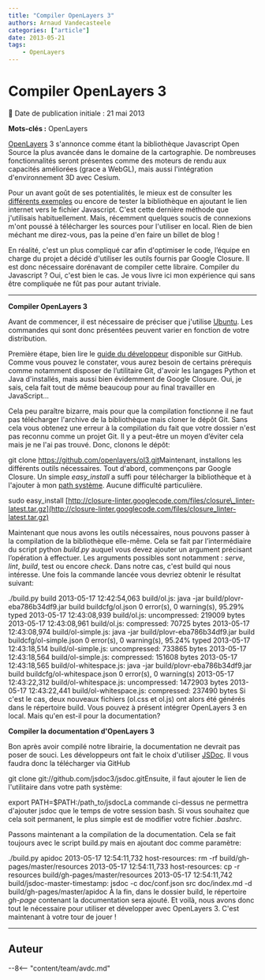 ```yaml
---
title: "Compiler OpenLayers 3"
authors: Arnaud Vandecasteele
categories: ["article"]
date: 2013-05-21
tags: 
    - OpenLayers
---
```


# Compiler OpenLayers 3

:calendar: Date de publication initiale : 21 mai 2013

**Mots-clés :** OpenLayers

[OpenLayers](https://openlayers.org/) 3 s'annonce comme étant la bibliothèque Javascript Open Source la plus avancée dans le domaine de la cartographie. De nombreuses fonctionnalités seront présentes comme des moteurs de rendu aux capacités améliorées (grace a WebGL), mais aussi l'intégration d'environnement 3D avec Cesium.

 Pour un avant goût de ses potentialités, le mieux est de consulter les [différents exemples](http://ol3js.org/ol3/master/examples/) ou encore de tester la bibliothèque en ajoutant le lien internet vers le fichier Javascript. C'est cette dernière méthode que j'utilisais habituellement. Mais, récemment quelques soucis de connexions m'ont poussé à télécharger les sources pour l'utiliser en local. Rien de bien méchant me direz-vous, pas la peine d'en faire un billet de blog !

 En réalité, c'est un plus compliqué car afin d'optimiser le code, l’équipe en charge du projet a décidé d'utiliser les outils fournis par Google Closure. Il est donc nécessaire dorénavant de compiler cette libraire. Compiler du Javascript ? Oui, c'est bien le cas. Je vous livre ici mon expérience qui sans être compliquée ne fût pas pour autant triviale.

----

**Compiler OpenLayers 3**

Avant de commencer, il est nécessaire de préciser que j'utilise [Ubuntu](http://www.ubuntu.com/). Les commandes qui sont donc présentées peuvent varier en fonction de votre distribution.

Première étape, bien lire le [guide du développeur](https://github.com/openlayers/ol3/wiki/Developer-Guide) disponible sur GitHub. Comme vous pouvez le constater, vous aurez besoin de certains prérequis comme notamment disposer de l’utilitaire Git, d'avoir les langages Python et Java d'installés, mais aussi bien évidemment de Google Closure. Oui, je sais, cela fait tout de même beaucoup pour au final travailler en JavaScript...

Cela peu paraître bizarre, mais pour que la compilation fonctionne il ne faut pas télécharger l'archive de la bibliothèque mais cloner le dépôt Git. Sans cela vous obtenez une erreur à la compilation du fait que votre dossier n'est pas reconnu comme un projet Git. Il y a peut-être un moyen d’éviter cela mais je ne l'ai pas trouvé. Donc, clonons le dépôt:

git clone <https://github.com/openlayers/ol3.git>Maintenant, installons les différents outils nécessaires. Tout d'abord, commençons par Google Closure. Un simple *easy\_install* a suffi pour télécharger la bibliothèque et à l'ajouter à mon [path système](http://www.commentcamarche.net/faq/3585-bash-la-variable-d-environnement-path). Aucune difficulté particulière.

sudo easy\_install [http://closure-linter.googlecode.com/files/closure\_linter-latest.tar.gz](http://closure-linter.googlecode.com/files/closure_linter-latest.tar.gz)

Maintenant que nous avons les outils nécessaires, nous pouvons passer à la compilation de la bibliothèque elle-même. Cela se fait par l’intermédiaire du script python *build.py* auquel vous devez ajouter un argument précisant l’opération à effectuer. Les arguments possibles sont notamment : *serve*, *lint*, *build*, test ou encore *check*. Dans notre cas, c'est build qui nous intéresse. Une fois la commande lancée vous devriez obtenir le résultat suivant:

./build.py build 2013-05-17 12:42:54,063 build/ol.js: java -jar build/plovr-eba786b34df9.jar build buildcfg/ol.json 0 error(s), 0 warning(s), 95.29% typed 2013-05-17 12:43:08,939 build/ol.js: uncompressed: 219009 bytes 2013-05-17 12:43:08,961 build/ol.js: compressed: 70725 bytes 2013-05-17 12:43:08,974 build/ol-simple.js: java -jar build/plovr-eba786b34df9.jar build buildcfg/ol-simple.json 0 error(s), 0 warning(s), 95.24% typed 2013-05-17 12:43:18,514 build/ol-simple.js: uncompressed: 733865 bytes 2013-05-17 12:43:18,564 build/ol-simple.js: compressed: 151608 bytes 2013-05-17 12:43:18,565 build/ol-whitespace.js: java -jar build/plovr-eba786b34df9.jar build buildcfg/ol-whitespace.json 0 error(s), 0 warning(s) 2013-05-17 12:43:22,312 build/ol-whitespace.js: uncompressed: 1472903 bytes 2013-05-17 12:43:22,441 build/ol-whitespace.js: compressed: 237490 bytes Si c'est le cas, deux nouveaux fichiers (ol.css et ol.js) ont alors été générés dans le répertoire build. Vous pouvez à présent intégrer OpenLayers 3 en local. Mais qu'en est-il pour la documentation?

**Compiler la documentation d'OpenLayers 3**

Bon après avoir compilé notre librairie, la documentation ne devrait pas poser de souci. Les développeurs ont fait le choix d'utiliser [JSDoc](https://github.com/jsdoc3/jsdoc). Il vous faudra donc la télécharger via GitHub

git clone git://github.com/jsdoc3/jsdoc.gitEnsuite, il faut ajouter le lien de l'utilitaire dans votre path système:

export PATH=$PATH:/path\_to/jsdocLa commande ci-dessus ne permettra d'ajouter jsdoc que le temps de votre session bash. Si vous souhaitez que cela soit permanent, le plus simple est de modifier votre fichier *.bashrc*.

Passons maintenant a la compilation de la documentation. Cela se fait toujours avec le script build.py mais en ajoutant doc comme paramètre:

./build.py apidoc 2013-05-17 12:54:11,732 host-resources: rm -rf build/gh-pages/master/resources 2013-05-17 12:54:11,733 host-resources: cp -r resources build/gh-pages/master/resources 2013-05-17 12:54:11,742 build/jsdoc-master-timestamp: jsdoc -c doc/conf.json src doc/index.md -d build/gh-pages/master/apidoc À la fin, dans le dossier build, le répertoire *gh-page* contenant la documentation sera ajouté. Et voilà, nous avons donc tout le nécessaire pour utiliser et développer avec OpenLayers 3. C'est maintenant à votre tour de jouer !

----

## Auteur

--8<-- "content/team/avdc.md"
